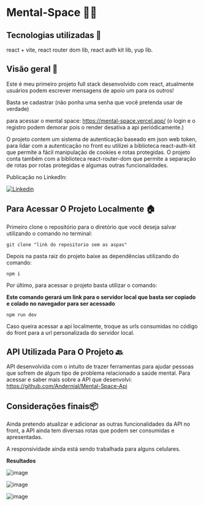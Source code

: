 # Mental-Space 🧠​🌌​

## Tecnologias utilizadas 👾​

react + vite, react router dom lib, react auth kit lib, yup lib.

## Visão geral ​🧠​
Este é meu primeiro projeto full stack desenvolvido com react, atualmente usuários podem escrever mensagens de apoio um para os outros!

Basta se cadastrar (não ponha uma senha que você pretenda usar de verdade)

para acessar o mental space: https://mental-space.vercel.app/ (o login e o registro podem demorar pois o render desativa a api periódicamente.) 

O projeto contem um sistema de autenticação baseado em json web token, para lidar com a autenticação no front eu utilizei a biblioteca react-auth-kit que permite a fácil manipulação de cookies e rotas protegidas. O projeto conta também com a biblioteca react-router-dom que permite a separação de rotas por rotas protegidas e algumas outras funcionalidades.

Publicação no LinkedIn:

 [![Linkedin](https://img.shields.io/badge/LinkedIn-0077B5?style=for-the-badge&logo=linkedin&logoColor=white)](https://www.linkedin.com/posts/anderson-carlos-dev_javascript-fullstack-react-activity-7182086984461414400-xshF?utm_source=share&utm_medium=member_desktop)

## Para Acessar O Projeto Localmente 🏠​

Primeiro clone o repositório para o diretório que você deseja salvar utilizando o comando no terminal:
```
git clone "link do repositorio sem as aspas"
```

Depois na pasta raiz do projeto baixe as dependências utilizando do comando: 
```
npm i 
```

Por último, para acessar o projeto basta utilizar o comando:

**Este comando gerará um link para o servidor local que basta ser copiado e colado no navegador para ser acessado**
```
npm run dev
```

Caso queira acessar a api localmente, troque as urls consumidas no código do front para a url personalizada do servidor local.

## API Utilizada Para O Projeto 🔙​
API desenvolvida com o intuito de trazer ferramentas para ajudar pessoas que sofrem de algum tipo de problema relacionado a saúde mental.
Para acessar e saber mais sobre a API que desenvolvi: https://github.com/Andernial/Mental-Space-Api

## Considerações finais📦
Ainda pretendo atualizar e adicionar as outras funcionalidades da API no front, a API ainda tem diversas rotas que podem ser consumidas e apresentadas.

A responsividade ainda está sendo trabalhada para alguns celulares.


**Resultados**

![image](https://github.com/Andernial/Mental-Space-Front/assets/139987597/c30c16ef-939d-4dee-bdcf-febe7070cec0)

![image](https://github.com/Andernial/Mental-Space-Front/assets/139987597/b084840d-ba89-47dd-9b70-f46789405218)

![image](https://github.com/Andernial/Mental-Space-Front/assets/139987597/b6e08ac1-1d8b-4354-97c3-a585ccd7f2ea)





